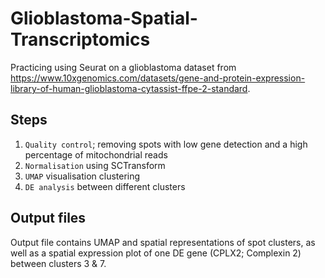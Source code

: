 # Glioblastoma-Spatial-Transcriptomics
Practicing using Seurat on a glioblastoma dataset from https://www.10xgenomics.com/datasets/gene-and-protein-expression-library-of-human-glioblastoma-cytassist-ffpe-2-standard. 

## Steps
1. `Quality control`; removing spots with low gene detection and a high percentage of mitochondrial reads
2. `Normalisation` using SCTransform
3. `UMAP` visualisation clustering
4. `DE analysis` between different clusters

## Output files
Output file contains UMAP and spatial representations of spot clusters, as well as a spatial expression plot of one DE gene (CPLX2; Complexin 2) between clusters 3 & 7.
